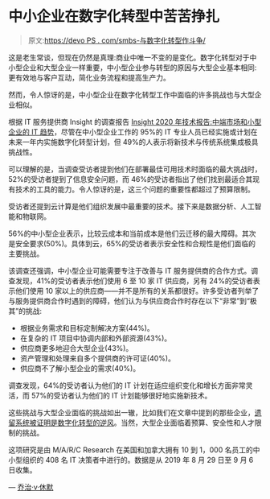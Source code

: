 # 中小企业在数字化转型中苦苦挣扎

> 原文:[https://devo PS . com/smbs-与数字化转型作斗争/](https://devops.com/smbs-struggle-with-digital-transformation/)

这是老生常谈，但现在仍然是真理:商业中唯一不变的是变化。数字化转型对于中小型企业和大型企业一样重要，中小型企业参与转型的原因与大型企业基本相同:更有效地与客户互动，简化业务流程和提高生产力。

然而，令人惊讶的是，中小型企业在数字化转型工作中面临的许多挑战也与大型企业相似。

根据 IT 服务提供商 Insight 的调查报告 [Insight 2020 年技术报告:中端市场和小型企业的 IT 趋势](https://www.insight.com/en_US/content-and-resources/gated/2020-iti-trends-for-midmarket-and-small-business-ac1185.html)，尽管在中小型企业工作的 95%的 IT 专业人员已经实施或计划在未来一年内实施数字化转型计划，但 49%的人表示将新技术与传统系统集成极具挑战性。

可以理解的是，当调查受访者提到他们在部署最佳可用技术时面临的最大挑战时，52%的受访者提到了信息安全问题，而 46%的受访者指出了他们找到最适合其现有技术的工具的能力。令人惊讶的是，这三个问题的重要性都超过了预算限制。

受访者还提到云计算是他们组织发展中最重要的技术。接下来是数据分析、人工智能和物联网。

56%的中小型企业表示，比较云成本和当前成本是他们云迁移的最大障碍。其次是安全要求(50%)。具体到云，65%的受访者表示安全性和合规性是他们面临的主要挑战。

该调查还强调，中小型企业可能需要专注于改善与 IT 服务提供商的合作方式。调查发现，41%的受访者表示他们使用 6 至 10 家 IT 供应商，另有 24%的受访者表示他们使用 10 家以上的供应商——并不是所有的关系都很好。许多受访者列举了与服务提供商合作时遇到的障碍，他们认为与供应商合作时存在以下“非常”到“极其”的挑战:

*   根据业务需求和目标定制解决方案(44%)。
*   在复杂的 IT 项目中协调内部和外部资源(43%)。
*   供应商更多地迎合大型企业(43%)。
*   资产管理和处理来自多个提供商的许可证(40%)。
*   供应商不了解小型企业的需求(40%)。

调查发现，64%的受访者认为他们的 IT 计划在适应组织变化和增长方面非常灵活，而 57%的受访者认为他们的 IT 计划能够很好地实施新技术。

这些挑战与大型企业面临的挑战如出一辙，比如我们在文章中提到的那些企业，[遗留系统被证明是数字化转型的逆风](https://devops.com/legacy-systems-prove-to-be-digital-transformation-headwind/)。当然，大型企业面临着预算、安全性和人才限制的挑战。

这项研究是由 M/A/R/C Research 在美国和加拿大拥有 10 到 1，000 名员工的中小型组织的 408 名 IT 决策者中进行的。数据是从 2019 年 8 月 29 日至 9 月 6 日收集。

— [乔治·v·休默](https://devops.com/author/george-hulme/)